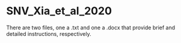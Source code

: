 # SNV_Xia_et_al_2020
There are two files, one a .txt and one a .docx that provide brief and detailed instructions, respectively.
